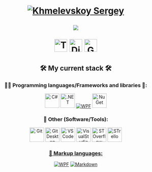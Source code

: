 <!--Header-->
<h1> <p align="center">
    <a href="https://github.com/killtoyz">
    <img src="https://readme-typing-svg.demolab.com?font=M+PLUS+Code+Latin&size=30&duration=1&color=309975&center=true&vCenter=true&repeat=false&random=false&width=440&lines=Sergey+Khmelevskoy" alt="Khmelevskoy Sergey" /></a>
</p>
<p align="center">
    <a href="https://github.com/killtoyz">
    <img src="https://readme-typing-svg.demolab.com?font=M+PLUS+Code+Latin&size=28&duration=3000&pause=1000&color=309975&center=true&vCenter=true&random=false&width=440&lines=I+want+to+break+free;Junior+C%23+Developer" /></a>
</p>

<!--Social icons with ref-->
<p align="center">
    <a href="https://t.me/HmelHmelko"> 
    <img width="40px" alt="Telegram" title="Telegram" src="https://i.imgur.com/V3wvzeL.png"/></a>
    <a href="https://discord.com/users/370688361486090240/"> 
    <img width="40px" alt="Discord" title="Discord" src="https://i.imgur.com/WBmniMQ.png"/></a>
    <a href="mailto:killtoyzmail@Gmail.com">
    <img width="40px" alt="Gmail" title="Gmail" src="https://i.imgur.com/C11jqw1.png"/></a>
</p> </h1>

<!--Stack section-->
<!--Stack icons-->
<h2 align="center"> 🛠️ My current stack 🛠️ </h2> 
<h3 align="center"> 👨‍💻 Programming languages/Frameworks and libraries 🧰:  </h3>
<p align="center">
    <a href="#"><img width="45px" alt="C#" title="C#" src="https://cdn.jsdelivr.net/gh/devicons/devicon/icons/csharp/csharp-original.svg" /></a>
    <a href="#"><img width="45px" alt=".NET" title=".NET" src="https://cdn.jsdelivr.net/gh/devicons/devicon/icons/dotnetcore/dotnetcore-original.svg"/></a>
    <a href="#"><img alt="WPF" src="https://img.shields.io/badge/WPF-5C2D91?logo=.net&logoColor=white"></a>
    <a href="#"><img width="45px" alt="NuGet" title="NuGet" src="https://cdn.jsdelivr.net/gh/devicons/devicon/icons/nuget/nuget-original.svg" /></a>
</p>
<h3 align="center"> 🔨 Other (Software/Tools): </h3>
<p align="center" >
    <a href="#"><img width="45px" alt="Git" title="Git" src="https://cdn.jsdelivr.net/gh/devicons/devicon/icons/git/git-original.svg"/></a>
    <a href="#"><img width="45px" alt="GitDesktop" title="GitDesktop" src="https://cdn.jsdelivr.net/gh/devicons/devicon/icons/github/github-original-wordmark.svg"/></a>
    <a href="#"><img width="45px" alt="VSCode" title="VSCode" src="https://cdn.jsdelivr.net/gh/devicons/devicon/icons/vscode/vscode-original-wordmark.svg"/></a>
    <a href="#"><img width="45px" alt="VisualStudio" title="VisualStudio" src="https://cdn.jsdelivr.net/gh/devicons/devicon/icons/visualstudio/visualstudio-plain.svg"/></a>
    <a href="#"><img width="45px" alt="STOverflow" title="STOverflow" src="https://cdn.jsdelivr.net/gh/devicons/devicon/icons/figma/figma-original.svg"/></a>
    <a href="#"><img width="45px" alt="STrello" title="Trello" src="https://cdn.jsdelivr.net/gh/devicons/devicon/icons/trello/trello-plain-wordmark.svg" />
</p>
<h3 align="center"> 📐 Markup languages: </h3>
<p align="center" >
    <a href="#"><img alt="WPF" src="https://img.shields.io/badge/WPF-XAML-white?labelColor=blue&color=%23669cf2"></a>
    <a href="#"><img alt="Markdown" src="https://img.shields.io/badge/M-Markdown-gray?logoColor=gray&labelColor=white"></a>
</p>
